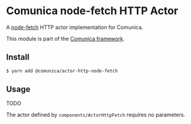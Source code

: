 # Comunica node-fetch HTTP Actor

A [node-fetch](https://www.npmjs.com/package/node-fetch) HTTP actor implementation for Comunica.

This module is part of the [Comunica framework](https://github.com/comunica/comunica).

## Install

```bash
$ yarn add @comunica/actor-http-node-fetch
```

## Usage

TODO

The actor defined by `components/ActorHttpFetch` requires no parameters.
